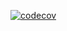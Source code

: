 [![codecov](https://codecov.io/gh/xyligan2222/job4j_pooh/branch/master/graph/badge.svg)](https://codecov.io/gh/xyligan2222/job4j_pooh)